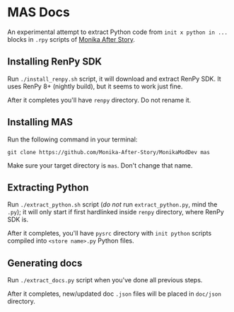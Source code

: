 # MAS Docs

An experimental attempt to extract Python code from `init x python in ...` blocks
in `.rpy` scripts of [Monika After Story](https://github.com/Monika-After-Story/MonikaModDev).

## Installing RenPy SDK

Run `./install_renpy.sh` script, it will download and extract RenPy SDK. It uses
RenPy 8+ (nightly build), but it seems to work just fine.

After it completes you'll have `renpy` directory. Do not rename it.

## Installing MAS

Run the following command in your terminal:
```shell
git clone https://github.com/Monika-After-Story/MonikaModDev mas
```

Make sure your target directory is `mas`. Don't change that name.

## Extracting Python

Run `./extract_python.sh` script (*do not* run `extract_python.py`, mind the `.py`);
it will only start if first hardlinked inside `renpy` directory, where RenPy SDK is.

After it completes, you'll have `pysrc` directory with `init python` scripts compiled
into `<store name>.py` Python files.

## Generating docs

Run `./extract_docs.py` script when you've done all previous steps.

After it completes, new/updated doc `.json` files will be placed in `doc/json` directory.
